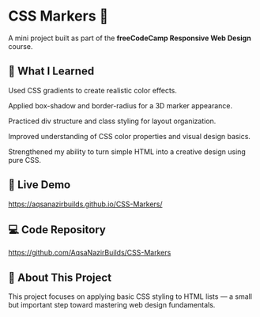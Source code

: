 # CSS Markers 🎯

A mini project built as part of the **freeCodeCamp Responsive Web Design** course.

## 🧠 What I Learned

Used CSS gradients to create realistic color effects.                                                  

Applied box-shadow and border-radius for a 3D marker appearance.

Practiced div structure and class styling for layout organization.

Improved understanding of CSS color properties and visual design basics.

Strengthened my ability to turn simple HTML into a creative design using pure CSS.


## 🔗 Live Demo
https://aqsanazirbuilds.github.io/CSS-Markers/

## 💻 Code Repository
https://github.com/AqsaNazirBuilds/CSS-Markers

## 🌱 About This Project
This project focuses on applying basic CSS styling to HTML lists — a small but important step toward mastering web design fundamentals.
